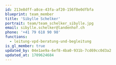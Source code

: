 ```yaml
---
id: 213e8dff-a8ce-43fa-af20-156f8e0dfbfa
blueprint: team_member
title: 'Sibylle Schelker'
portrait: team/team_schelker_sibylle.jpg
email: sibylle.schelker@landenhof.ch
phone: '+41 79 618 90 98'
functions:
  - leitung-vpd-beratung-und-begleitung
is_gl_member: true
updated_by: 04e1ae9a-6ef8-4ba0-931b-7cd69cc0d3a2
updated_at: 1709624684
---
```

